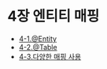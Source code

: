 # 4장 엔티티 매핑   
- [4-1.@Entity](4-1.%40Entity.md)
- [4-2.@Table](4-2.%40Table.md)
- [4-3.다양한 매핑 사용](4-3.%EB%8B%A4%EC%96%91%ED%95%9C%20%EB%A7%A4%ED%95%91%20%EC%82%AC%EC%9A%A9.md)